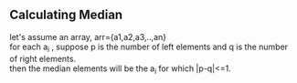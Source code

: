 ## Calculating Median
let's assume an array, arr={a1,a2,a3,..,an}<br>
for each a<sub>i</sub> , suppose p is the number of left elements and q is the number of right elements.<br>
then the median elements will be the a<sub>i</sub> for which |p-q|<=1.
   
   

